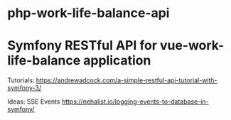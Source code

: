 # php-work-life-balance-api
Symfony RESTful API for vue-work-life-balance application
============

Tutorials:
https://andrewadcock.com/a-simple-restful-api-tutorial-with-symfony-3/

Ideas:
SSE Events https://nehalist.io/logging-events-to-database-in-symfony/
